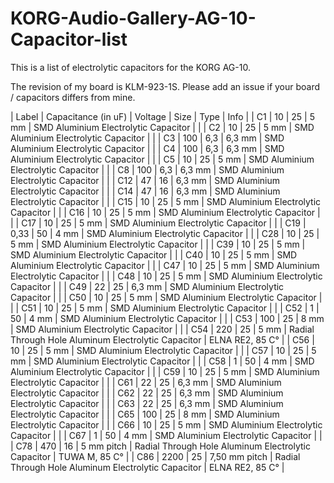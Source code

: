 # KORG-Audio-Gallery-AG-10-Capacitor-list
This is a list of electrolytic capacitors for the KORG AG-10.

The revision of my board is KLM-923-1S. Please add an issue if your board / capacitors differs from mine.

| Label | Capacitance (in uF) | Voltage | Size | Type | Info | 
| C1 | 10 | 25 | 5 mm | SMD Aluminium Electrolytic Capacitor |  | 
| C2 | 10 | 25 | 5 mm | SMD Aluminium Electrolytic Capacitor |  | 
| C3 | 100 | 6,3 | 6,3 mm | SMD Aluminium Electrolytic Capacitor |  | 
| C4 | 100 | 6,3 | 6,3 mm | SMD Aluminium Electrolytic Capacitor |  | 
| C5 | 10 | 25 | 5 mm | SMD Aluminium Electrolytic Capacitor |  | 
| C8 | 100 | 6,3 | 6,3 mm | SMD Aluminium Electrolytic Capacitor |  | 
| C12 | 47 | 16 | 6,3 mm | SMD Aluminium Electrolytic Capacitor |  | 
| C14 | 47 | 16 | 6,3 mm | SMD Aluminium Electrolytic Capacitor |  | 
| C15 | 10 | 25 | 5 mm | SMD Aluminium Electrolytic Capacitor |  | 
| C16 | 10 | 25 | 5 mm | SMD Aluminium Electrolytic Capacitor |  | 
| C17 | 10 | 25 | 5 mm | SMD Aluminium Electrolytic Capacitor |  | 
| C19 | 0,33 | 50 | 4 mm | SMD Aluminium Electrolytic Capacitor |  | 
| C28 | 10 | 25 | 5 mm | SMD Aluminium Electrolytic Capacitor |  | 
| C39 | 10 | 25 | 5 mm | SMD Aluminium Electrolytic Capacitor |  | 
| C40 | 10 | 25 | 5 mm | SMD Aluminium Electrolytic Capacitor |  | 
| C47 | 10 | 25 | 5 mm | SMD Aluminium Electrolytic Capacitor |  | 
| C48 | 10 | 25 | 5 mm | SMD Aluminium Electrolytic Capacitor |  | 
| C49 | 22 | 25 | 6,3 mm | SMD Aluminium Electrolytic Capacitor |  | 
| C50 | 10 | 25 | 5 mm | SMD Aluminium Electrolytic Capacitor |  | 
| C51 | 10 | 25 | 5 mm | SMD Aluminium Electrolytic Capacitor |  | 
| C52 | 1 | 50 | 4 mm | SMD Aluminium Electrolytic Capacitor |  | 
| C53 | 100 | 25 | 8 mm | SMD Aluminium Electrolytic Capacitor |  | 
| C54 | 220 | 25 | 5 mm | Radial Through Hole Aluminum Electrolytic Capacitor | ELNA RE2, 85 C° | 
| C56 | 10 | 25 | 5 mm | SMD Aluminium Electrolytic Capacitor |  | 
| C57 | 10 | 25 | 5 mm | SMD Aluminium Electrolytic Capacitor |  | 
| C58 | 1 | 50 | 4 mm | SMD Aluminium Electrolytic Capacitor |  | 
| C59 | 10 | 25 | 5 mm | SMD Aluminium Electrolytic Capacitor |  | 
| C61 | 22 | 25 | 6,3 mm | SMD Aluminium Electrolytic Capacitor |  | 
| C62 | 22 | 25 | 6,3 mm | SMD Aluminium Electrolytic Capacitor |  | 
| C63 | 22 | 25 | 6,3 mm | SMD Aluminium Electrolytic Capacitor |  | 
| C65 | 100 | 25 | 8 mm | SMD Aluminium Electrolytic Capacitor |  | 
| C66 | 10 | 25 | 5 mm | SMD Aluminium Electrolytic Capacitor |  | 
| C67 | 1 | 50 | 4 mm | SMD Aluminium Electrolytic Capacitor |  | 
| C78 | 470 | 16 | 5 mm pitch | Radial Through Hole Aluminum Electrolytic Capacitor | TUWA M, 85 C° | 
| C86 | 2200 | 25 | 7,50 mm pitch | Radial Through Hole Aluminum Electrolytic Capacitor | ELNA RE2, 85 C° | 
